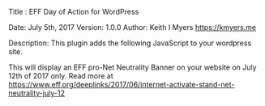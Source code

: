 Title : EFF Day of Action for WordPress

Date: July 5th, 2017
Version: 1.0.0
Author: Keith I Myers <https://kmyers.me>

Description: This plugin adds the following JavaScript to your wordpress site.

<!--[if !(lt IE 8)]><!-->
<script type="text/javascript"> 
  // The defaults are set below
  var banner_config = {
    disableDate: false, // If true, the banner shows even if the date is not yet 06/21/2016. Use for testing.
    debug: false // Reveals any errors and debug messages. For debugging purposes only.
  };
  (function(){
    var e = document.createElement('script'); e.type='text/javascript'; e.async = true;
    e.src = 'https://www.eff.org/doa/widget.min.js';
    var s = document.getElementsByTagName('script')[0]; s.parentNode.insertBefore(e, s);
  })();
</script>
<!--<![endif]-->

This will display an EFF pro-Net Neutrality Banner on your website on July 12th of 2017 only. Read more at https://www.eff.org/deeplinks/2017/06/internet-activate-stand-net-neutrality-july-12
